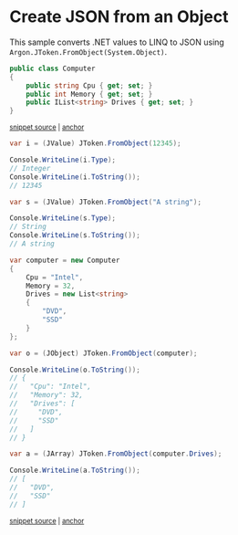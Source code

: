 # Create JSON from an Object

This sample converts .NET values to LINQ to JSON using `Argon.JToken.FromObject(System.Object)`.

<!-- snippet: FromObjectTypes -->
<a id='snippet-fromobjecttypes'></a>
```cs
public class Computer
{
    public string Cpu { get; set; }
    public int Memory { get; set; }
    public IList<string> Drives { get; set; }
}
```
<sup><a href='/src/Tests/Documentation/Samples/Linq/FromObject.cs#L9-L18' title='Snippet source file'>snippet source</a> | <a href='#snippet-fromobjecttypes' title='Start of snippet'>anchor</a></sup>
<!-- endSnippet -->

<!-- snippet: FromObjectUsage -->
<a id='snippet-fromobjectusage'></a>
```cs
var i = (JValue) JToken.FromObject(12345);

Console.WriteLine(i.Type);
// Integer
Console.WriteLine(i.ToString());
// 12345

var s = (JValue) JToken.FromObject("A string");

Console.WriteLine(s.Type);
// String
Console.WriteLine(s.ToString());
// A string

var computer = new Computer
{
    Cpu = "Intel",
    Memory = 32,
    Drives = new List<string>
    {
        "DVD",
        "SSD"
    }
};

var o = (JObject) JToken.FromObject(computer);

Console.WriteLine(o.ToString());
// {
//   "Cpu": "Intel",
//   "Memory": 32,
//   "Drives": [
//     "DVD",
//     "SSD"
//   ]
// }

var a = (JArray) JToken.FromObject(computer.Drives);

Console.WriteLine(a.ToString());
// [
//   "DVD",
//   "SSD"
// ]
```
<sup><a href='/src/Tests/Documentation/Samples/Linq/FromObject.cs#L23-L70' title='Snippet source file'>snippet source</a> | <a href='#snippet-fromobjectusage' title='Start of snippet'>anchor</a></sup>
<!-- endSnippet -->
